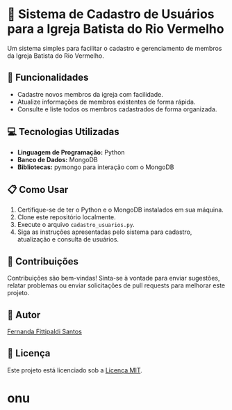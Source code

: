 # 📝 Sistema de Cadastro de Usuários para a Igreja Batista do Rio Vermelho

Um sistema simples para facilitar o cadastro e gerenciamento de membros da Igreja Batista do Rio Vermelho.

## 🚀 Funcionalidades

- Cadastre novos membros da igreja com facilidade.
- Atualize informações de membros existentes de forma rápida.
- Consulte e liste todos os membros cadastrados de forma organizada.

## 💻 Tecnologias Utilizadas

- **Linguagem de Programação:** Python
- **Banco de Dados:** MongoDB
- **Bibliotecas:** pymongo para interação com o MongoDB

## 📋 Como Usar

1. Certifique-se de ter o Python e o MongoDB instalados em sua máquina.
2. Clone este repositório localmente.
3. Execute o arquivo `cadastro_usuarios.py`.
4. Siga as instruções apresentadas pelo sistema para cadastro, atualização e consulta de usuários.

## 🤝 Contribuições

Contribuições são bem-vindas! Sinta-se à vontade para enviar sugestões, relatar problemas ou enviar solicitações de pull requests para melhorar este projeto.

## 📝 Autor

[Fernanda Fittipaldi Santos](https://github.com/fefitti)

## 📄 Licença

Este projeto está licenciado sob a [Licença MIT](https://opensource.org/licenses/MIT).
# onu
